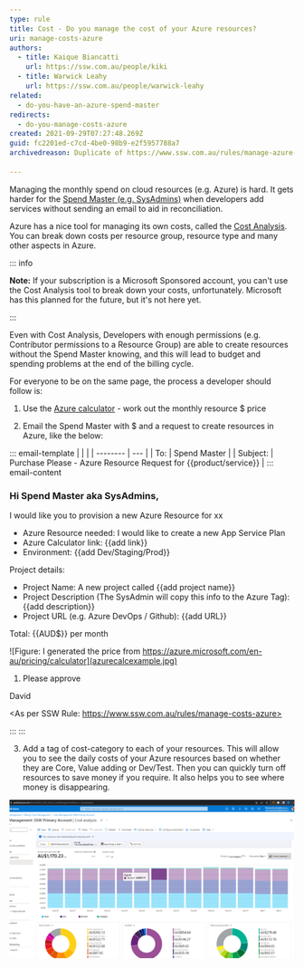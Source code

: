 ```yaml
---
type: rule
title: Cost - Do you manage the cost of your Azure resources?
uri: manage-costs-azure
authors:
  - title: Kaique Biancatti
    url: https://ssw.com.au/people/kiki
  - title: Warwick Leahy
    url: https://ssw.com.au/people/warwick-leahy
related:
  - do-you-have-an-azure-spend-master
redirects:
  - do-you-manage-costs-azure
created: 2021-09-29T07:27:48.269Z
guid: fc2201ed-c7cd-4be0-98b9-e2f5957788a7
archivedreason: Duplicate of https://www.ssw.com.au/rules/manage-azure-costs

---
```


Managing the monthly spend on cloud resources (e.g. Azure) is hard. It gets harder for the [Spend Master (e.g. SysAdmins)](/do-you-have-an-azure-spend-master) when developers add services without sending an email to aid in reconciliation.

<!--endintro-->

Azure has a nice tool for managing its own costs, called the [Cost Analysis](https://docs.microsoft.com/en-us/azure/cost-management-billing/costs/quick-acm-cost-analysis). You can break down costs per resource group, resource type and many other aspects in Azure.

::: info

**Note:** If your subscription is a Microsoft Sponsored account, you can't use the Cost Analysis tool to break down your costs, unfortunately. Microsoft 
has this planned for the future, but it's not here yet.

:::

Even with Cost Analysis, Developers with enough permissions (e.g. Contributor permissions to a Resource Group) are able to create resources without the Spend Master knowing, and this will lead to budget and spending problems at the end of the billing cycle.

For everyone to be on the same page, the process a developer should follow is:

1. Use the [Azure calculator](https://azure.microsoft.com/en-au/pricing/calculator) - work out the monthly resource $ price
   
2. Email the Spend Master with $ and a request to create resources in Azure, like the below: 

::: email-template
|          |     |
| -------- | --- |
| To:      | Spend Master |
| Subject: | Purchase Please - Azure Resource Request for {{product/service}} |
::: email-content  

### Hi Spend Master aka SysAdmins,

I would like you to provision a new Azure Resource for xx

- Azure Resource needed: I would like to create a new App Service Plan 
- Azure Calculator link: {{add link}}
- Environment: {{add Dev/Staging/Prod}}

Project details: 

- Project Name: A new project called {{add project name}} 
- Project Description (The SysAdmin will copy this info to the Azure Tag): {{add description}}
- Project URL (e.g. Azure DevOps / Github): {{add URL}}

Total: {{AUD$}} per month 

![Figure: I generated the price from https://azure.microsoft.com/en-au/pricing/calculator](azurecalcexample.jpg)

1. Please approve

David

<As per SSW Rule: https://www.ssw.com.au/rules/manage-costs-azure>

:::
:::

3. Add a tag of cost-category to each of your resources. This will allow you to see the daily costs of your Azure resources based on whether they are Core, Value adding or Dev/Test. Then you can quickly turn off resources to save money if you require. It also helps you to see where money is disappearing.

![Figure: Daily costs by category](azurecostsbycategory.png)
